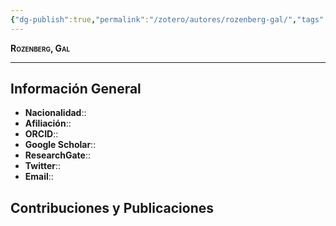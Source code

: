 ```yaml
---
{"dg-publish":true,"permalink":"/zotero/autores/rozenberg-gal/","tags":["#autor","#researcher"]}
---
```



<span style="font-variant:small-caps; font-weight: bold;"> Rozenberg, Gal </span>

---


## Información General

- **Nacionalidad**:: 
- **Afiliación**:: 
- **ORCID**:: 
- **Google Scholar**:: 
- **ResearchGate**:: 
- **Twitter**:: 
- **Email**::
  
## Contribuciones y Publicaciones






